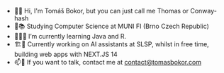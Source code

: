 - 👋🤵 Hi, I'm Tomáš Bokor, but you can just call me Thomas or Conway-hash
- 👀📚 Studying Computer Science at MUNI FI (Brno Czech Republic)
- 🌱👨‍🎓 I’m currently learning Java and R.
- 🏗️🔧 Currently working on AI assistants at SLSP, whilst in free time, building web apps with NEXT.JS 14
- 📫📧 If you want to talk, contact me at contact@tomasbokor.com
